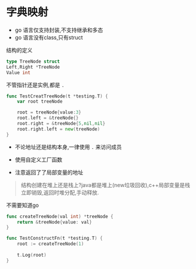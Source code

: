 # 字典映射

- go 语言仅支持封装,不支持继承和多态
- go 语言没有class,只有struct


结构的定义

```go
type TreeNode struct
Left,Right *TreeNode
Value int
```

不管指针还是实例,都是 `.`

```go
func TestCreatTreeNode(t *testing.T) {
	var root treeNode

	root = treeNode{value:3}
	root.left = &treeNode{}
	root.right = &treeNode{5,nil,nil}
	root.right.left = new(treeNode)
}
```

- 不论地址还是结构本身,一律使用 `.` 来访问成员

- 使用自定义工厂函数
- 注意返回了了局部变量的地址

> 结构创建在堆上还是栈上?java都是堆上(new垃圾回收),c++局部变量是栈立即销毁,返回时堆分配,手动释放.

不需要知道go

```go
func createTreeNode(val int) *treeNode {
	return &treeNode{value: val}
}

func TestConstructFn(t *testing.T) {
	root := createTreeNode(1)
	
	t.Log(root)
}
```
